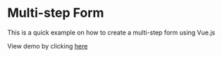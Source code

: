 # Multi-step Form

This is a quick example on how to create a multi-step form using Vue.js

View demo by clicking [here](https://juan-garcia1.github.io/multi-step-form/)
